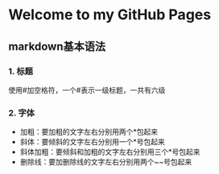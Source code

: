 # Welcome to  my GitHub Pages
## markdown基本语法
### 1. 标题
使用#加空格符，一个#表示一级标题，一共有六级
### 2. 字体
+ 加粗：要加粗的文字左右分别用两个*包起来
+ 斜体：要倾斜的文字左右分别用一个*号包起来
+ 斜体加粗：要倾斜和加粗的文字左右分别用三个*号包起来
+ 删除线：要加删除线的文字左右分别用两个~~号包起来
